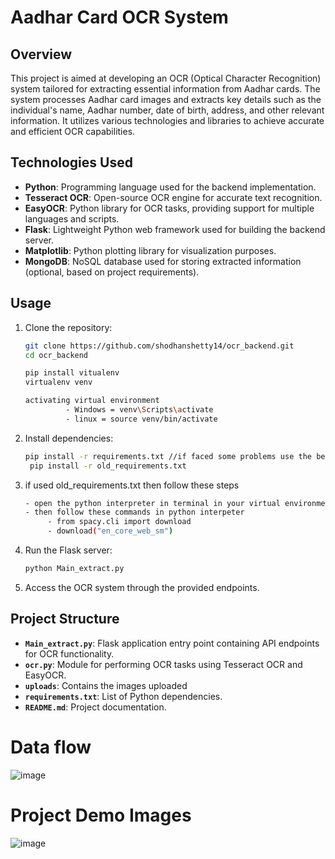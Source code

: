 # Aadhar Card OCR System

## Overview

This project is aimed at developing an OCR (Optical Character Recognition) system tailored for extracting essential information from Aadhar cards. The system processes Aadhar card images and extracts key details such as the individual's name, Aadhar number, date of birth, address, and other relevant information. It utilizes various technologies and libraries to achieve accurate and efficient OCR capabilities.

## Technologies Used

- **Python**: Programming language used for the backend implementation.
- **Tesseract OCR**: Open-source OCR engine for accurate text recognition.
- **EasyOCR**: Python library for OCR tasks, providing support for multiple languages and scripts.
- **Flask**: Lightweight Python web framework used for building the backend server.
- **Matplotlib**: Python plotting library for visualization purposes.
- **MongoDB**: NoSQL database used for storing extracted information (optional, based on project requirements).

## Usage

1. Clone the repository:
   ```bash
   git clone https://github.com/shodhanshetty14/ocr_backend.git
   cd ocr_backend

   pip install vitualenv
   virtualenv venv

   activating virtual environment
            - Windows = venv\Scripts\activate
            - linux = source venv/bin/activate

   ```

2. Install dependencies:
   ```bash
   pip install -r requirements.txt //if faced some problems use the below command
    pip install -r old_requirements.txt
   ```

3. if used old_requirements.txt then follow these steps
    ```bash
    - open the python interpreter in terminal in your virtual environment
    - then follow these commands in python interpeter
         - from spacy.cli import download
         - download("en_core_web_sm")
    ```

4. Run the Flask server:
   ```bash
   python Main_extract.py
   ```
5. Access the OCR system through the provided endpoints.

## Project Structure

- **`Main_extract.py`**: Flask application entry point containing API endpoints for OCR functionality.
- **`ocr.py`**: Module for performing OCR tasks using Tesseract OCR and EasyOCR.
- **`uploads`**: Contains the images uploaded
- **`requirements.txt`**: List of Python dependencies.
- **`README.md`**: Project documentation.



# Data flow

![image](https://github.com/Anands001/OCR-Project/assets/110816114/0b329a29-674e-409e-b557-4387729be740)

# Project Demo Images
![image](https://github.com/Anands001/OCR-Project/assets/110816114/67a9e15f-2673-436c-9b08-8fcb8b67151c)


